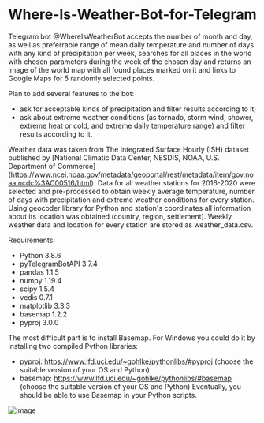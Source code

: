# Where-Is-Weather-Bot-for-Telegram

Telegram bot @WhereIsWeatherBot accepts the number of month and day, 
as well as preferrable range of mean daily temperature and number of days with any kind of 
precipitation per week, searches for all places in the world with chosen parameters during the week
of the chosen day and returns an image of the world map with all found places marked on it and
links to Google Maps for 5 randomly selected points.

Plan to add several features to the bot:
- ask for acceptable kinds of precipitation and filter results according to it;
- ask about extreme weather conditions (as tornado, storm wind, shower, extreme heat or cold,
and extreme daily temperature range) and filter results according to it.

Weather data was taken from The Integrated Surface Hourly (ISH) dataset published by 
[National Climatic Data Center, NESDIS, NOAA, U.S. Department of Commerce]
(https://www.ncei.noaa.gov/metadata/geoportal/rest/metadata/item/gov.noaa.ncdc%3AC00516/html).
Data for all weather stations for 2016-2020 were selected and pre-processed to obtain weekly
average temperature, number of days with precipitation and extreme weather conditions for 
every station. 
Using geocoder library for Python and station's coordinates all information about its location
was obtained (country, region, settlement).
Weekly weather data and location for every station are stored as weather_data.csv.

Requirements:
- Python 3.8.6
- pyTelegramBotAPI 3.7.4
- pandas 1.1.5
- numpy 1.19.4
- scipy 1.5.4
- vedis 0.7.1
- matplotlib 3.3.3
- basemap 1.2.2
- pyproj 3.0.0

The most difficult part is to install Basemap. For Windows you could do it by installing
two compiled Python libraries:
- pyproj: https://www.lfd.uci.edu/~gohlke/pythonlibs/#pyproj (choose the suitable version
of your OS and Python) 
- basemap: https://www.lfd.uci.edu/~gohlke/pythonlibs/#basemap (choose the suitable version
of your OS and Python)
Eventually, you should be able to use Basemap in your Python scripts.

![image](https://user-images.githubusercontent.com/9775181/193413028-3f36837d-ef24-4b65-a50e-b5b7e11ab81c.png)
